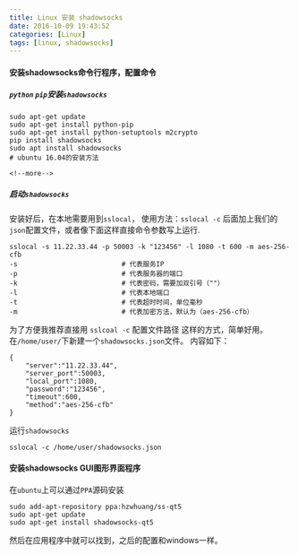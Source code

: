 ```yaml
---
title: Linux 安装 shadowsocks
date: 2016-10-09 19:43:52
categories: [Linux]
tags: [linux, shadowsocks]
---
```


#### 安装shadowsocks命令行程序，配置命令
##### ``python`` ``pip``安装``shadowsocks``
```
sudo apt-get update
sudo apt-get install python-pip
sudo apt-get install python-setuptools m2crypto
pip install shadowsocks
sudo apt install shadowsocks                                            # ubuntu 16.04的安装方法
```

    <!--more-->

##### 启动``shadowsocks``
安装好后，在本地需要用到``sslocal``，
使用方法：``sslocal -c`` 后面加上我们的``json``配置文件，或者像下面这样直接命令参数写上运行.
```
sslocal -s 11.22.33.44 -p 50003 -k "123456" -l 1080 -t 600 -m aes-256-cfb
-s                          # 代表服务IP
-p                          # 代表服务器的端口
-k                          # 代表密码，需要加双引号（""）
-l                          # 代表本地端口
-t                          # 代表超时时间，单位毫秒
-m                          # 代表加密方法，默认为（aes-256-cfb）
```
为了方便我推荐直接用 ``sslcoal -c`` 配置文件路径 这样的方式，简单好用。
在``/home/user/``下新建一个``shadowsocks.json``文件。
内容如下：
```
{
    "server":"11.22.33.44",
    "server_port":50003,
    "local_port":1080,
    "password":"123456",
    "timeout":600,
    "method":"aes-256-cfb"
}
```
运行``shadowsocks``
```
sslocal -c /home/user/shadowsocks.json
```

#### 安装shadowsocks GUI图形界面程序
在``ubuntu``上可以通过``PPA``源码安装
```
sudo add-apt-repository ppa:hzwhuang/ss-qt5
sudo apt-get update
sudo apt-get install shadowsocks-qt5
```
然后在应用程序中就可以找到，之后的配置和windows一样。
